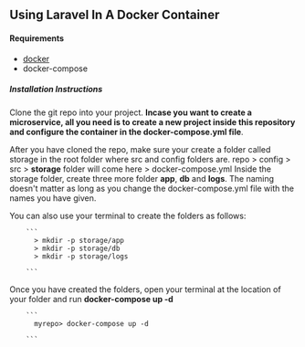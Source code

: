 ## Using Laravel In A Docker Container

#### Requirements

- [docker](https://docker.com)
- docker-compose

##### Installation Instructions

Clone the git repo into your project. **Incase you want to create a microservice, all you need is to create a new project inside this repository and configure the container in the docker-compose.yml file**.

After you have cloned the repo, make sure your create a folder called storage in the root folder where src and config folders are.
repo > config > src > **storage** folder will come here > docker-compose.yml
Inside the storage folder, create three more folder **app**, **db** and **logs**. The naming doesn't matter as long as you change the docker-compose.yml file with the names you have given.

You can also use your terminal to create the folders as follows:

        ```
          > mkdir -p storage/app
          > mkdir -p storage/db
          > mkdir -p storage/logs

        ```

Once you have created the folders, open your terminal at the location of your folder and run **docker-compose up -d**

        ```
          myrepo> docker-compose up -d

        ```
